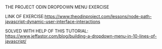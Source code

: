THE PROJECT ODIN DROPDOWN MENU EXERCISE

LINK OF EXERCISE:https://www.theodinproject.com/lessons/node-path-javascript-dynamic-user-interface-interactions

SOLVED WITH HELP OF THIS TUTORIAL:
https://www.jeffastor.com/blog/building-a-dropdown-menu-in-10-lines-of-javascript/
